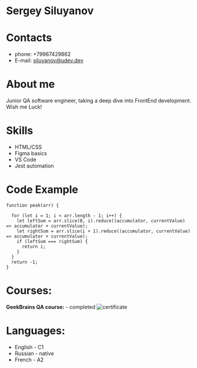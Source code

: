 # Sergey Siluyanov 
# Contacts 
* phone: +79967429862
* E-mail: siluyanov@udev.dev

# About me 
Junior QA software engineer, taking a deep dive into FrontEnd development. Wish me Luck! 

# Skills 
* HTML/CSS
* Figma basics 
* VS Code 
* Jest automation 

# Code Example 
```
function peak(arr) {

  for (let i = 1; i < arr.length - 1; i++) {
    let leftSum = arr.slice(0, i).reduce((accumulator, currentValue) => accumulator + currentValue);
    let rightSum = arr.slice(i + 1).reduce((accumulator, currentValue) => accumulator + currentValue);
    if (leftSum === rightSum) {
      return i;
    }
  }
  return -1;
}
```
# Courses: 
**GeekBrains QA course:** - completed 
![certificate](https://user-images.githubusercontent.com/120129716/206861305-9c6454fe-cc3d-4fdc-b900-a958590ac981.png)

# Languages: 
* English - C1 
* Russian - native
* French - A2
